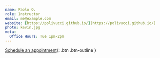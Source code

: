 ```yaml
---
name: Paolo O.
role: Instructor
email: me@example.com
website: [https://polivucci.github.io/](https://polivucci.github.io/)
photo: kevin.jpg
meta:
  Office Hours: Tue 1pm-2pm
---
```


[Schedule an appointment](#){: .btn .btn-outline }
